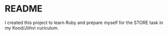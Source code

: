 # README

I created this project to learn Ruby and prepare myself for the STORE task in my Kood/Jõhvi curiculum.